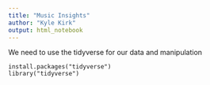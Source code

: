 ```yaml
---
title: "Music Insights"
author: "Kyle Kirk"
output: html_notebook
---
```



We need to use the tidyverse for our data and manipulation

```{r}
install.packages("tidyverse")
library("tidyverse")
```

